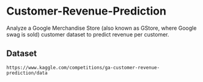 # Customer-Revenue-Prediction
Analyze a Google Merchandise Store (also known as GStore, where Google swag is sold) customer dataset to predict revenue per customer. 

## Dataset

```
https://www.kaggle.com/competitions/ga-customer-revenue-prediction/data

```